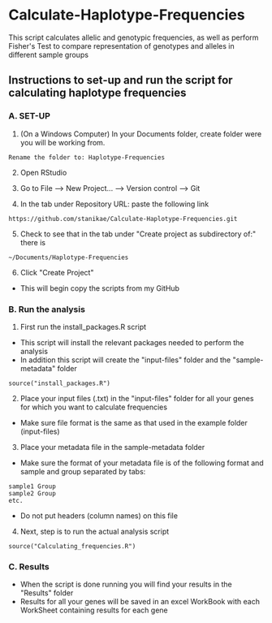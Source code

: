# Calculate-Haplotype-Frequencies
This script calculates allelic and genotypic frequencies, as well as perform Fisher's Test to compare representation of genotypes and alleles in different sample groups

## Instructions to set-up and run the script for calculating haplotype frequencies

### A. SET-UP
1. (On a Windows Computer) In your Documents folder, create folder were you will be working from.
````
Rename the folder to: Haplotype-Frequencies
````		
2. Open RStudio

3. Go to File --> New Project... --> Version control --> Git

4. In the tab under Repository URL: paste the following link
````
https://github.com/stanikae/Calculate-Haplotype-Frequencies.git
````
5. Check to see that in the tab under "Create project as subdirectory of:" there is
````
~/Documents/Haplotype-Frequencies
````		
6. Click "Create Project"
* This will begin copy the scripts from my GitHub
	
### B. Run the analysis
1. First run the install_packages.R script
* This script will install the relevant packages needed to perform the analysis
* In addition this script will create the "input-files" folder and the "sample-metadata" folder
````
source("install_packages.R")
````		
2. Place your input files (.txt) in the "input-files" folder for all your genes for which you want to calculate frequencies
* Make sure file format is the same as that used in the example folder (input-files)

3. Place your metadata file in the sample-metadata folder
* Make sure the format of your metadata file is of the following format and sample and group separated by tabs:
````
sample1	Group
sample2	Group
etc.
````
* Do not put headers (column names) on this file

4. Next, step is to run the actual analysis script
````
source("Calculating_frequencies.R")
````		
### C. Results
* When the script is done running you will find your results in the "Results" folder
* Results for all your genes will be saved in an excel WorkBook with each WorkSheet containing results for each gene
